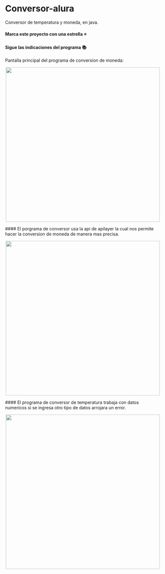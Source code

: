 # Conversor-alura
Conversor de temperatura y moneda, en java.

#### Marca este proyecto con una estrella ⭐
#### Sigue las indicaciones del programa 📚

Pantalla principal del programa de conversion de moneda:
<p align="center" >
     <img width="500" heigth="300" src="https://github.com/negrais/imagenes/blob/012e40329ed5d1be0d3333f9ae3bfb2562f5bc25/pantalla1.png">
</p>

#### El porgrama de conversor usa la api de apilayer la cual nos permite hacer la conversion de moneda de manera mas precisa.
<p align="center">
     <img width="500" heigth="300" src="https://github.com/negrais/imagenes/blob/012e40329ed5d1be0d3333f9ae3bfb2562f5bc25/pantalla2.png">
     </p>
#### El programa de conversor de temperatura trabaja con datos numericos si se ingresa otro tipo de datos arrojara un error.
<p align="center">
     <img width="500" heigth="300" src="https://github.com/negrais/imagenes/blob/012e40329ed5d1be0d3333f9ae3bfb2562f5bc25/pantalla3.png">
     </p>

